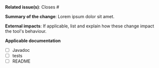 <!--  Thanks for sending a pull request!  Before submitting:

1. Read our CONTRIBUTING.md guide
2. Name your PR as `<summary>`
-->

**Related issue(s)**:
Closes #<issue number>

**Summary of the change**:
Lorem ipsum dolor sit amet.

**External impacts**:
If applicable, list and explain how these change impact the tool's behaviour.

**Applicable documentation**
- [ ] Javadoc
- [ ] tests
- [ ] README
